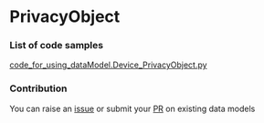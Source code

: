 # PrivacyObject

### List of code samples 

<!-- 50-List of code -->

<!-- [code entry](link) -->
[code_for_using_dataModel.Device_PrivacyObject.py](https://github.com/smart-data-models/dataModel.Device/blob/master/PrivacyObject/code/code_for_using_dataModel.Device_PrivacyObject.py)


<!-- /50-List of code -->

### Contribution
You can raise an [issue](https://github.com/smart-data-models/dataModel.Device/issues) or submit your [PR](https://github.com/smart-data-models/dataModel.Device/pulls) on existing data models
